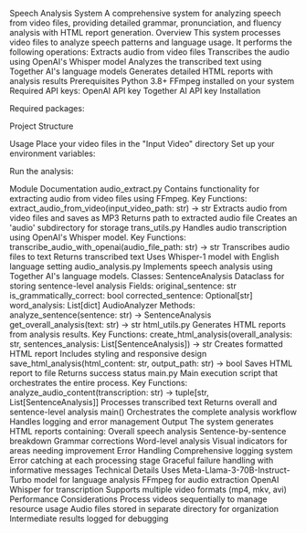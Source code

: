 Speech Analysis System
A comprehensive system for analyzing speech from video files, providing detailed grammar, pronunciation, and fluency analysis with HTML report generation.
Overview
This system processes video files to analyze speech patterns and language usage. It performs the following operations:
Extracts audio from video files
Transcribes the audio using OpenAI's Whisper model
Analyzes the transcribed text using Together AI's language models
Generates detailed HTML reports with analysis results
Prerequisites
Python 3.8+
FFmpeg installed on your system
Required API keys:
OpenAI API key
Together AI API key
Installation


Required packages:





Project Structure



Usage
Place your video files in the "Input Video" directory
Set up your environment variables:

Run the analysis:

Module Documentation
audio_extract.py
Contains functionality for extracting audio from video files using FFmpeg.
Key Functions:
extract_audio_from_video(input_video_path: str) -> str
Extracts audio from video files and saves as MP3
Returns path to extracted audio file
Creates an 'audio' subdirectory for storage
trans_utils.py
Handles audio transcription using OpenAI's Whisper model.
Key Functions:
transcribe_audio_with_openai(audio_file_path: str) -> str
Transcribes audio files to text
Returns transcribed text
Uses Whisper-1 model with English language setting
audio_analysis.py
Implements speech analysis using Together AI's language models.
Classes:
SentenceAnalysis
Dataclass for storing sentence-level analysis
Fields:
original_sentence: str
is_grammatically_correct: bool
corrected_sentence: Optional[str]
word_analysis: List[dict]
AudioAnalyzer
Methods:
analyze_sentence(sentence: str) -> SentenceAnalysis
get_overall_analysis(text: str) -> str
html_utils.py
Generates HTML reports from analysis results.
Key Functions:
create_html_analysis(overall_analysis: str, sentences_analysis: List[SentenceAnalysis]) -> str
Creates formatted HTML report
Includes styling and responsive design
save_html_analysis(html_content: str, output_path: str) -> bool
Saves HTML report to file
Returns success status
main.py
Main execution script that orchestrates the entire process.
Key Functions:
analyze_audio_content(transcription: str) -> tuple[str, List[SentenceAnalysis]]
Processes transcribed text
Returns overall and sentence-level analysis
main()
Orchestrates the complete analysis workflow
Handles logging and error management
Output
The system generates HTML reports containing:
Overall speech analysis
Sentence-by-sentence breakdown
Grammar corrections
Word-level analysis
Visual indicators for areas needing improvement
Error Handling
Comprehensive logging system
Error catching at each processing stage
Graceful failure handling with informative messages
Technical Details
Uses Meta-Llama-3-70B-Instruct-Turbo model for language analysis
FFmpeg for audio extraction
OpenAI Whisper for transcription
Supports multiple video formats (mp4, mkv, avi)
Performance Considerations
Process videos sequentially to manage resource usage
Audio files stored in separate directory for organization
Intermediate results logged for debugging










